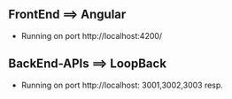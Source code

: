 ## FrontEnd ==> Angular
- Running on port http://localhost:4200/

## BackEnd-APIs ==> LoopBack
- Running on port http://localhost: 3001,3002,3003 resp.